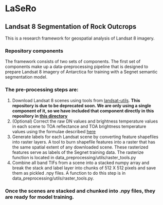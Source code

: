 # LaSeRo
## Landsat 8 Segmentation of Rock Outcrops

This is a research framework for geospatial analysis of Landsat 8 imagery. 

### Repository components
The framework consists of two sets of components. The first set of components make up
a data-preprocessing pipeline that is designed to prepare Landsat 8 imagery of Antarctica
for training with a Segnet semantic segmentation model. 

### The pre-processing steps are:
1. Download Landsat 8 scenes using tools from [landsat-utils](https://github.com/developmentseed/landsat-util).
 **This repository is due to be deprecated soon. We are only using a single component of it, so we have included that component directly in this repository in [this directory](https://github.com/selkind/LaSeRo/tree/master/data_preprocessing/landsat_download)**
2. (Optional) Correct the raw DN values and brightness temperature values in each scene to TOA reflectance
and TOA brightness temperature values using the formulae described [here](https://www.usgs.gov/land-resources/nli/landsat/using-usgs-landsat-level-1-data-product)
3. Generate labels for each Landsat scene by converting feature shapefiles into raster layers. A tool to burn shapefile features into a raster that has the same spatial extent of any downloaded scene. These rasterized features serve as labels of the Segnet training data. The rasterize function is located in data_preprocessing/utils/raster_tools.py
4. Combine all band TIFs from a scene into a stacked numpy array and break the stack and label layer into chunks of 512 X 512 pixels and save them as pickled .npy files. A function to do this step is in data_preprocessing/utils/raster_tools.py.

### Once the scenes are stacked and chunked into .npy files, they are ready for model training.
